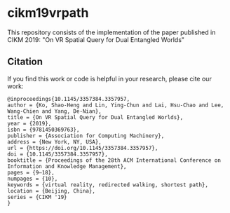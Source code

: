 # cikm19vrpath
This repository consists of the implementation of the paper published in CIKM 2019: "On VR Spatial Query for Dual Entangled Worlds"

## Citation
If you find this work or code is helpful in your research, please cite our work:
```
@inproceedings{10.1145/3357384.3357957,
author = {Ko, Shao-Heng and Lin, Ying-Chun and Lai, Hsu-Chao and Lee, Wang-Chien and Yang, De-Nian},
title = {On VR Spatial Query for Dual Entangled Worlds},
year = {2019},
isbn = {9781450369763},
publisher = {Association for Computing Machinery},
address = {New York, NY, USA},
url = {https://doi.org/10.1145/3357384.3357957},
doi = {10.1145/3357384.3357957},
booktitle = {Proceedings of the 28th ACM International Conference on Information and Knowledge Management},
pages = {9–18},
numpages = {10},
keywords = {virtual reality, redirected walking, shortest path},
location = {Beijing, China},
series = {CIKM '19}
}
```
